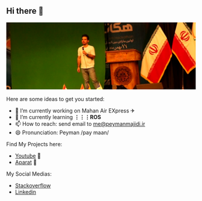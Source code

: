 ## Hi there 👋
![me](sharif2.png)

Here are some ideas to get you started:

- 🔭 I’m currently working on Mahan Air EXpress ✈
- 🌱 I’m currently learning **⋮⋮⋮ROS**
- 📫 How to reach: send email to [me@peymanmajidi.ir](mailto:me@peymanmajidi.ir)
- 😄 Pronunciation: Peyman /pay maan/

Find My Projects here:
- [Youtube](http://www.youtube.com/user/Peymanvideo) 🎥
- [Aparat](https://www.aparat.com/peyman.majidi)  🎥

My Social Medias:
- [Stackoverflow](https://stackoverflow.com/users/4541097/peyman-majidi)
- [Linkedin](http://www.linkedin.com/in/peyman-majidi-moein)


